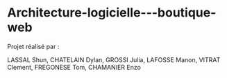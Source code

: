 # Architecture-logicielle---boutique-web

Projet réalisé par :

LASSAL Shun, CHATELAIN Dylan, GROSSI Julia, LAFOSSE Manon, VITRAT Clement, FREGONESE Tom, CHAMANIER Enzo
